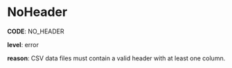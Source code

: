 # NoHeader

**CODE**: NO_HEADER

**level**: error

**reason**: CSV data files must contain a valid header with at least one column.